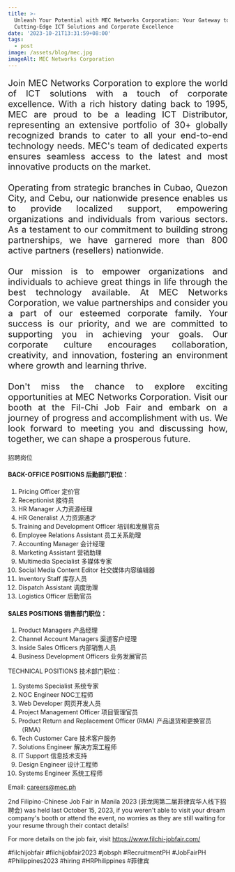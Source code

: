 ```yaml
---
title: >-
  Unleash Your Potential with MEC Networks Corporation: Your Gateway to
  Cutting-Edge ICT Solutions and Corporate Excellence
date: '2023-10-21T13:31:59+08:00'
tags:
  - post
image: /assets/blog/mec.jpg
imageAlt: MEC Networks Corporation
---
```

<p align = "justify" style = "font-size: 20px"> Join MEC Networks Corporation to explore the world of ICT solutions with a touch of corporate excellence. With a rich history dating back to 1995, MEC are proud to be a leading ICT Distributor, representing an extensive portfolio of 30+ globally recognized brands to cater to all your end-to-end technology needs. MEC's team of dedicated experts ensures seamless access to the latest and most innovative products on the market.<br><br>Operating from strategic branches in Cubao, Quezon City, and Cebu, our nationwide presence enables us to provide localized support, empowering organizations and individuals from various sectors. As a testament to our commitment to building strong partnerships, we have garnered more than 800 active partners (resellers) nationwide.<br><br>Our mission is to empower organizations and individuals to achieve great things in life through the best technology available. At MEC Networks Corporation, we value partnerships and consider you a part of our esteemed corporate family. Your success is our priority, and we are committed to supporting you in achieving your goals. Our corporate culture encourages collaboration, creativity, and innovation, fostering an environment where growth and learning thrive.<br><br>Don't miss the chance to explore exciting opportunities at MEC Networks Corporation. Visit our booth at the Fil-Chi Job Fair and embark on a journey of progress and accomplishment with us. We look forward to meeting you and discussing how, together, we can shape a prosperous future. </p>

招聘岗位

<h4>BACK-OFFICE POSITIONS 后勤部门职位：</h4>
<ol type = "1">
<li class = "article">Pricing Officer 定价官</li>
<li class = "article">Receptionist 接待员</li>
<li class = "article">HR Manager 人力资源经理</li>
<li class = "article">HR Generalist 人力资源通才</li>
<li class = "article">Training and Development Officer 培训和发展官员</li>
<li class = "article">Employee Relations Assistant 员工关系助理</li>
<li class = "article">Accounting Manager 会计经理</li>
<li class = "article">Marketing Assistant 营销助理</li>
<li class = "article">Multimedia Specialist 多媒体专家</li>
<li class = "article">Social Media Content Editor 社交媒体内容编辑器</li>
<li class = "article">Inventory Staff 库存人员</li>
<li class = "article">Dispatch Assistant 调度助理</li>
<li class = "article">Logistics Officer 后勤官员</li>
</ol>

<h4>SALES POSITIONS 销售部门职位：</h4>

1. Product Managers 产品经理
2. Channel Account Managers 渠道客户经理
3. Inside Sales Officers 内部销售人员
4. Business Development Officers 业务发展官员

TECHNICAL POSITIONS 技术部门职位：

1. Systems Specialist 系统专家
2. NOC Engineer NOC工程师
3. Web Developer 网页开发人员
4. Project Management Officer 项目管理官员
5. Product Return and Replacement Officer (RMA) 产品退货和更换官员（RMA）
6. Tech Customer Care 技术客户服务
7. Solutions Engineer 解决方案工程师
8. IT Support 信息技术支持
9. Design Engineer 设计工程师
10. Systems Engineer 系统工程师

Email: careers@mec.ph

2nd Filipino-Chinese Job Fair in Manila 2023 (菲龙网第二届菲律宾华人线下招聘会) was held last October 15, 2023, if you weren't able to visit your dream company's booth or attend the event, no worries as they are still waiting for your resume through their contact details!

For more details on the job fair, visit https://www.filchi-jobfair.com/

\#filchijobfair #filchijobfair2023 #jobsph #RecruitmentPH #JobFairPH #Philippines2023 #hiring #HRPhilippines #菲律宾
